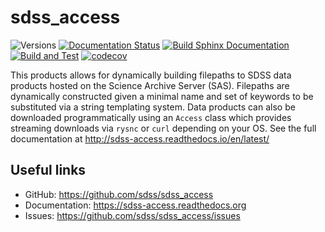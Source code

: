 # sdss_access

![Versions](https://img.shields.io/badge/python->3.7-blue)
[![Documentation Status](https://readthedocs.org/projects/sdss-access/badge/?version=latest)](https://sdss-access.readthedocs.io/en/latest/?badge=latest)
[![Build Sphinx Documentation](https://github.com/sdss/sdss_access/actions/workflows/sphinxbuild.yml/badge.svg)](https://github.com/sdss/sdss_access/actions/workflows/sphinxbuild.yml)
[![Build and Test](https://github.com/sdss/sdss_access/actions/workflows/build.yml/badge.svg)](https://github.com/sdss/sdss_access/actions/workflows/build.yml)
[![codecov](https://codecov.io/gh/sdss/sdss_access/branch/master/graph/badge.svg)](https://codecov.io/gh/sdss/sdss_access)


This products allows for dynamically building filepaths to SDSS data products hosted on the Science Archive Server (SAS).  Filepaths
are dynamically constructed given a minimal name and set of keywords to be substituted via a string templating system.  Data products
can also be downloaded programmatically using an ``Access`` class which provides streaming downloads via ``rysnc`` or ``curl``
depending on your OS. See the full documentation at http://sdss-access.readthedocs.io/en/latest/

Useful links
------------

- GitHub: https://github.com/sdss/sdss_access
- Documentation: https://sdss-access.readthedocs.org
- Issues: https://github.com/sdss/sdss_access/issues


